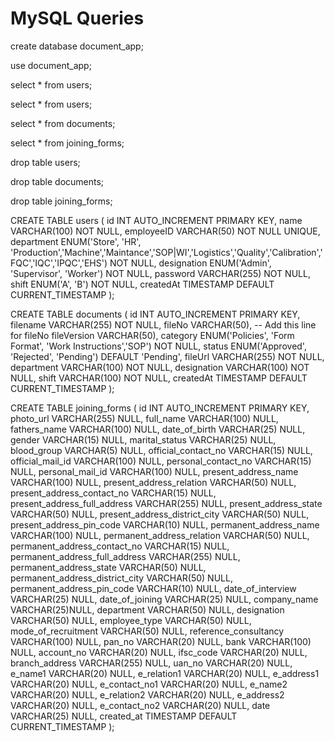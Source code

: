# MySQL Queries

create database document_app;

use document_app;

select \* from users;

select \* from users;

select \* from documents;

select \* from joining_forms;

drop table users;

drop table documents;

drop table joining_forms;

CREATE TABLE users (
id INT AUTO_INCREMENT PRIMARY KEY,
name VARCHAR(100) NOT NULL,
employeeID VARCHAR(50) NOT NULL UNIQUE,
department ENUM('Store', 'HR', 'Production','Machine','Maintance','SOP|WI','Logistics','Quality','Calibration','FQC','IQC','IPQC','EHS') NOT NULL,
designation ENUM('Admin', 'Supervisor', 'Worker') NOT NULL,
password VARCHAR(255) NOT NULL,
shift ENUM('A', 'B') NOT NULL,
createdAt TIMESTAMP DEFAULT CURRENT_TIMESTAMP
);

CREATE TABLE documents (
id INT AUTO_INCREMENT PRIMARY KEY,
filename VARCHAR(255) NOT NULL,
fileNo VARCHAR(50), -- Add this line for fileNo
fileVersion VARCHAR(50),
category ENUM('Policies', 'Form Format', 'Work Instructions','SOP') NOT NULL,
status ENUM('Approved', 'Rejected', 'Pending') DEFAULT 'Pending',
fileUrl VARCHAR(255) NOT NULL,
department VARCHAR(100) NOT NULL,
designation VARCHAR(100) NOT NULL,
shift VARCHAR(100) NOT NULL,
createdAt TIMESTAMP DEFAULT CURRENT_TIMESTAMP
);

CREATE TABLE joining_forms (
id INT AUTO_INCREMENT PRIMARY KEY,
photo_url VARCHAR(255) NULL,
full_name VARCHAR(100) NULL,
fathers_name VARCHAR(100) NULL,
date_of_birth VARCHAR(25) NULL,
gender VARCHAR(15) NULL,
marital_status VARCHAR(25) NULL,
blood_group VARCHAR(5) NULL,
official_contact_no VARCHAR(15) NULL,
official_mail_id VARCHAR(100) NULL,
personal_contact_no VARCHAR(15) NULL,
personal_mail_id VARCHAR(100) NULL,
present_address_name VARCHAR(100) NULL,
present_address_relation VARCHAR(50) NULL,
present_address_contact_no VARCHAR(15) NULL,
present_address_full_address VARCHAR(255) NULL,
present_address_state VARCHAR(50) NULL,
present_address_district_city VARCHAR(50) NULL,
present_address_pin_code VARCHAR(10) NULL,
permanent_address_name VARCHAR(100) NULL,
permanent_address_relation VARCHAR(50) NULL,
permanent_address_contact_no VARCHAR(15) NULL,
permanent_address_full_address VARCHAR(255) NULL,
permanent_address_state VARCHAR(50) NULL,
permanent_address_district_city VARCHAR(50) NULL,
permanent_address_pin_code VARCHAR(10) NULL,
date_of_interview VARCHAR(25) NULL,
date_of_joining VARCHAR(25) NULL,
company_name VARCHAR(25)NULL,
department VARCHAR(50) NULL,
designation VARCHAR(50) NULL,
employee_type VARCHAR(50) NULL,
mode_of_recruitment VARCHAR(50) NULL,
reference_consultancy VARCHAR(100) NULL,
pan_no VARCHAR(20) NULL,
bank VARCHAR(100) NULL,
account_no VARCHAR(20) NULL,
ifsc_code VARCHAR(20) NULL,
branch_address VARCHAR(255) NULL,
uan_no VARCHAR(20) NULL,
e_name1 VARCHAR(20) NULL,
e_relation1 VARCHAR(20) NULL,
e_address1 VARCHAR(20) NULL,
e_contact_no1 VARCHAR(20) NULL,
e_name2 VARCHAR(20) NULL,
e_relation2 VARCHAR(20) NULL,
e_address2 VARCHAR(20) NULL,
e_contact_no2 VARCHAR(20) NULL,
date VARCHAR(25) NULL,
created_at TIMESTAMP DEFAULT CURRENT_TIMESTAMP
);
